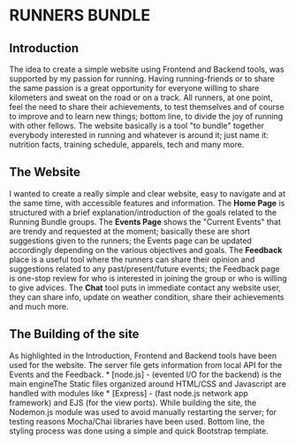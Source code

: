 # RUNNERS BUNDLE

## Introduction
The idea to create a simple website using Frontend and Backend tools, was supported by my passion for running.  Having running-friends or to share the same passion is a great opportunity for everyone willing to share kilometers and sweat on the road or on a track.  All runners, at one point, feel the need to share their achievements, to test themselves and of course to improve and to learn new things; bottom line, to divide the joy of running with other fellows.
The website basically is a tool "to bundle" together everybody interested in running and whatever is around it; just name it: nutrition facts, training schedule, apparels, tech and many more.

## The Website
I wanted to create a really simple and clear website, easy to navigate and at the same time, with accessible features and information.
The **Home Page** is structured with a brief explanation/introduction of the goals related to the Running Bundle groups.
The **Events Page** shows the "Current Events" that are trendy and requested at the moment; basically these are short suggestions given to the runners; the Events page can be updated accordingly depending on the various objectives and goals.
The **Feedback** place is a useful tool where the runners can share their opinion and suggestions related to any past/present/future events; the Feedback page is one-stop review for who is interested in joining the group or who is willing to give advices.
The **Chat** tool puts in immediate contact any website user, they can share info, update on weather condition, share their achievements and much more.

## The Building of the site
As highlighted in the Introduction, Frontend and Backend tools have been used for the website.  The server file gets information from local API for the Events and the Feedback.  * [node.js] - (evented I/O for the backend) is the main engineThe Static files organized around HTML/CSS and Javascript are handled with modules like * [Express] - (fast node.js network app framework) and EJS (for the view ports).  While building the site, the Nodemon.js module was used to avoid manually restarting the server; for testing reasons Mocha/Chai libraries have been used.  Bottom line, the styling process was done using a simple and quick Bootstrap template.
